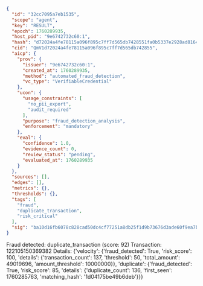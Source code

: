 ```json
{
  "id": "32cc7095a7eb1535",
  "scope": "agent",
  "key": "RESULT",
  "epoch": 1760289935,
  "host_pid": "9e6742732c60:1",
  "hash": "d72024a4fe78115a096f895c7ff7d565db7428551fa0b5337e2928ad81645b25",
  "cid": "QmV1d72024a4fe78115a096f895c7ff7d565db742855",
  "aicp": {
    "prov": {
      "issuer": "9e6742732c60:1",
      "created_at": 1760289935,
      "method": "automated_fraud_detection",
      "vc_type": "VerifiableCredential"
    },
    "ucon": {
      "usage_constraints": [
        "no_pii_export",
        "audit_required"
      ],
      "purpose": "fraud_detection_analysis",
      "enforcement": "mandatory"
    },
    "eval": {
      "confidence": 1.0,
      "evidence_count": 0,
      "review_status": "pending",
      "evaluated_at": 1760289935
    }
  },
  "sources": [],
  "edges": [],
  "metrics": {},
  "thresholds": {},
  "tags": [
    "fraud",
    "duplicate_transaction",
    "risk_critical"
  ],
  "sig": "ba10d16fb6078c828cad50dc4cf77251a8db25f1d9b73676d3ade60f9ea7b9aa"
}
```

Fraud detected: duplicate_transaction (score: 92)
Transaction: 122105150369382
Details: {'velocity': {'fraud_detected': True, 'risk_score': 100, 'details': {'transaction_count': 137, 'threshold': 50, 'total_amount': 49019696, 'amount_threshold': 10000000}}, 'duplicate': {'fraud_detected': True, 'risk_score': 85, 'details': {'duplicate_count': 136, 'first_seen': 1760285763, 'matching_hash': '1d04175be49b6deb'}}}